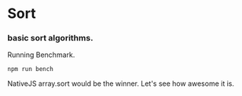 # Sort

### basic sort algorithms.

Running Benchmark.
```
npm run bench
```

NativeJS array.sort would be the winner. Let's see how awesome it is.

